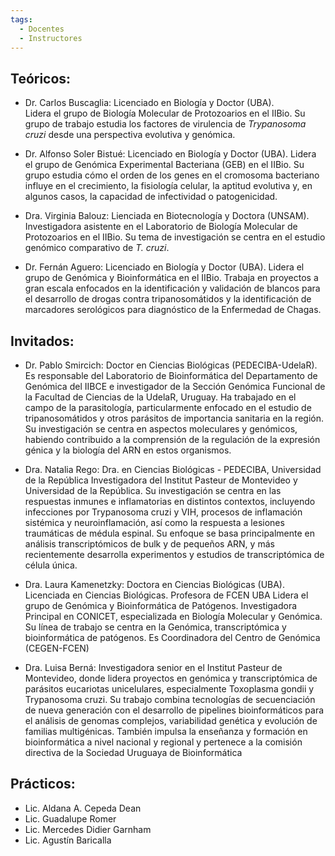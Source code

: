 ```yaml
---
tags:
  - Docentes
  - Instructores
---
```


## Teóricos: 
* Dr. Carlos Buscaglia: Licenciado en Biología y Doctor (UBA).  
Lidera el grupo de Biología Molecular de Protozoarios en el IIBio. Su grupo de trabajo estudia los factores de virulencia de _Trypanosoma cruzi_ desde una perspectiva evolutiva y genómica.

* Dr. Alfonso Soler Bistué: Licenciado en Biología y Doctor (UBA). 
Lidera el grupo de Genómica Experimental Bacteriana (GEB) en el IIBio. Su grupo estudia cómo el orden de los genes en el cromosoma bacteriano influye en el crecimiento, la fisiología celular, la aptitud evolutiva y, en algunos casos, la capacidad de infectividad o patogenicidad. 

* Dra. Virginia Balouz: Lienciada en Biotecnología y Doctora (UNSAM). Investigadora asistente en el Laboratorio de Biología Molecular de Protozoarios en el IIBio. Su tema de investigación se centra en el estudio genómico comparativo de _T. cruzi_.

* Dr. Fernán Aguero: Licenciado en Biología y Doctor (UBA). 
Lidera el grupo de Genómica y Bioinformática en el IIBio. Trabaja en proyectos a gran escala enfocados en la identificación y validación de blancos para el desarrollo de drogas contra tripanosomátidos y la identificación de marcadores serológicos para diagnóstico de la Enfermedad de Chagas. 

## Invitados: 
* Dr. Pablo Smircich: Doctor en Ciencias Biológicas (PEDECIBA-UdelaR). Es responsable del Laboratorio de Bioinformática del Departamento de Genómica del IIBCE e investigador de la Sección Genómica Funcional de la Facultad de Ciencias de la UdelaR, Uruguay. Ha trabajado en el campo de la parasitología, particularmente enfocado en el estudio de tripanosomátidos y otros parásitos de importancia sanitaria en la región. Su investigación se centra en aspectos moleculares y genómicos, habiendo contribuido a la comprensión de la regulación de la expresión génica y la biología del ARN en estos organismos.

* Dra. Natalia Rego: Dra. en Ciencias Biológicas - PEDECIBA, Universidad de la República
Investigadora del Institut Pasteur de Montevideo y Universidad de la República. 
Su investigación se centra en las respuestas inmunes e inflamatorias en distintos contextos, incluyendo infecciones por Trypanosoma cruzi y VIH, procesos de inflamación sistémica y neuroinflamación, así como la respuesta a lesiones traumáticas de médula espinal. Su enfoque se basa principalmente en análisis transcriptómicos de bulk y de pequeños ARN, y más recientemente desarrolla experimentos y estudios de transcriptómica de célula única.

* Dra. Laura Kamenetzky: Doctora en Ciencias Biológicas (UBA). Licenciada en Ciencias Biológicas. Profesora de FCEN UBA 
Lidera el grupo de Genómica y Bioinformática de Patógenos. Investigadora Principal en CONICET, especializada en Biología Molecular y Genómica. Su línea de trabajo se centra en la Genómica, transcriptómica y bioinformática de patógenos. Es Coordinadora del Centro de Genómica (CEGEN-FCEN)
 
* Dra. Luisa Berná: Investigadora senior en el Institut Pasteur de Montevideo, donde lidera proyectos en genómica y transcriptómica de parásitos eucariotas unicelulares, especialmente Toxoplasma gondii y Trypanosoma cruzi. Su trabajo combina tecnologías de secuenciación de nueva generación con el desarrollo de pipelines bioinformáticos para el análisis de genomas complejos, variabilidad genética y evolución de familias multigénicas. También impulsa la enseñanza y formación en bioinformática a nivel nacional y regional y pertenece a la comisión directiva de la Sociedad Uruguaya de Bioinformática


## Prácticos: 
* Lic. Aldana A. Cepeda Dean
* Lic. Guadalupe Romer 
* Lic. Mercedes Didier Garnham
* Lic. Agustín Baricalla
